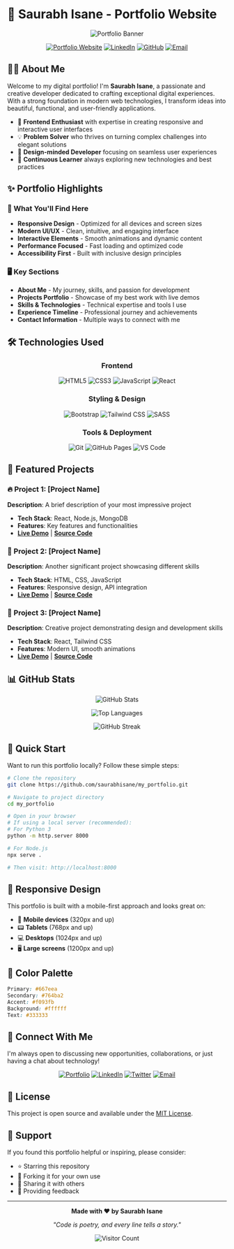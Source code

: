 # 🚀 Saurabh Isane - Portfolio Website

<div align="center">
  
![Portfolio Banner](https://via.placeholder.com/1200x300/667eea/ffffff?text=Welcome+to+My+Portfolio)

[![Portfolio Website](https://img.shields.io/badge/Portfolio-Live-brightgreen?style=for-the-badge&logo=github-pages)](https://saurabhisane.github.io/my_portfolio)
[![LinkedIn](https://img.shields.io/badge/LinkedIn-Connect-blue?style=for-the-badge&logo=linkedin)](https://www.linkedin.com/in/saurabhisane)
[![GitHub](https://img.shields.io/badge/GitHub-Follow-black?style=for-the-badge&logo=github)](https://github.com/saurabhisane)
[![Email](https://img.shields.io/badge/Email-Contact-red?style=for-the-badge&logo=gmail)](mailto:your-email@example.com)

</div>

## 👨‍💻 About Me

Welcome to my digital portfolio! I'm **Saurabh Isane**, a passionate and creative developer dedicated to crafting exceptional digital experiences. With a strong foundation in modern web technologies, I transform ideas into beautiful, functional, and user-friendly applications.

- 🌟 **Frontend Enthusiast** with expertise in creating responsive and interactive user interfaces
- 💡 **Problem Solver** who thrives on turning complex challenges into elegant solutions
- 🎨 **Design-minded Developer** focusing on seamless user experiences
- 🚀 **Continuous Learner** always exploring new technologies and best practices

## ✨ Portfolio Highlights

### 🎯 What You'll Find Here
- **Responsive Design** - Optimized for all devices and screen sizes
- **Modern UI/UX** - Clean, intuitive, and engaging interface
- **Interactive Elements** - Smooth animations and dynamic content
- **Performance Focused** - Fast loading and optimized code
- **Accessibility First** - Built with inclusive design principles

### 🖥️ Key Sections
- **About Me** - My journey, skills, and passion for development
- **Projects Portfolio** - Showcase of my best work with live demos
- **Skills & Technologies** - Technical expertise and tools I use
- **Experience Timeline** - Professional journey and achievements
- **Contact Information** - Multiple ways to connect with me

## 🛠️ Technologies Used

<div align="center">

### Frontend
![HTML5](https://img.shields.io/badge/HTML5-E34F26?style=for-the-badge&logo=html5&logoColor=white)
![CSS3](https://img.shields.io/badge/CSS3-1572B6?style=for-the-badge&logo=css3&logoColor=white)
![JavaScript](https://img.shields.io/badge/JavaScript-F7DF1E?style=for-the-badge&logo=javascript&logoColor=black)
![React](https://img.shields.io/badge/React-20232A?style=for-the-badge&logo=react&logoColor=61DAFB)

### Styling & Design
![Bootstrap](https://img.shields.io/badge/Bootstrap-563D7C?style=for-the-badge&logo=bootstrap&logoColor=white)
![Tailwind CSS](https://img.shields.io/badge/Tailwind_CSS-38B2AC?style=for-the-badge&logo=tailwind-css&logoColor=white)
![SASS](https://img.shields.io/badge/SASS-hotpink.svg?style=for-the-badge&logo=SASS&logoColor=white)

### Tools & Deployment
![Git](https://img.shields.io/badge/Git-F05032?style=for-the-badge&logo=git&logoColor=white)
![GitHub Pages](https://img.shields.io/badge/GitHub%20Pages-100000?style=for-the-badge&logo=github&logoColor=white)
![VS Code](https://img.shields.io/badge/VS_Code-0078D4?style=for-the-badge&logo=visual%20studio%20code&logoColor=white)

</div>

## 🌟 Featured Projects

### 🔥 Project 1: [Project Name]
**Description**: A brief description of your most impressive project
- **Tech Stack**: React, Node.js, MongoDB
- **Features**: Key features and functionalities
- **[Live Demo](https://your-project-link.com)** | **[Source Code](https://github.com/saurabhisane/project-repo)**

### 💼 Project 2: [Project Name]
**Description**: Another significant project showcasing different skills
- **Tech Stack**: HTML, CSS, JavaScript
- **Features**: Responsive design, API integration
- **[Live Demo](https://your-project-link.com)** | **[Source Code](https://github.com/saurabhisane/project-repo)**

### 🎨 Project 3: [Project Name]
**Description**: Creative project demonstrating design and development skills
- **Tech Stack**: React, Tailwind CSS
- **Features**: Modern UI, smooth animations
- **[Live Demo](https://your-project-link.com)** | **[Source Code](https://github.com/saurabhisane/project-repo)**

## 📊 GitHub Stats

<div align="center">
  
![GitHub Stats](https://github-readme-stats.vercel.app/api?username=saurabhisane&show_icons=true&theme=radical)

![Top Languages](https://github-readme-stats.vercel.app/api/top-langs/?username=saurabhisane&layout=compact&theme=radical)

![GitHub Streak](https://github-readme-streak-stats.herokuapp.com/?user=saurabhisane&theme=radical)

</div>

## 🚀 Quick Start

Want to run this portfolio locally? Follow these simple steps:

```bash
# Clone the repository
git clone https://github.com/saurabhisane/my_portfolio.git

# Navigate to project directory
cd my_portfolio

# Open in your browser
# If using a local server (recommended):
# For Python 3
python -m http.server 8000

# For Node.js
npx serve .

# Then visit: http://localhost:8000
```

## 📱 Responsive Design

This portfolio is built with a mobile-first approach and looks great on:
- 📱 **Mobile devices** (320px and up)
- 📟 **Tablets** (768px and up)  
- 💻 **Desktops** (1024px and up)
- 🖥️ **Large screens** (1200px and up)

## 🎨 Color Palette

```css
Primary: #667eea
Secondary: #764ba2
Accent: #f093fb
Background: #ffffff
Text: #333333
```

## 🤝 Connect With Me

I'm always open to discussing new opportunities, collaborations, or just having a chat about technology!

<div align="center">

[![Portfolio](https://img.shields.io/badge/Portfolio-Visit-brightgreen?style=for-the-badge&logo=google-chrome)](https://saurabhisane.github.io/my_portfolio)
[![LinkedIn](https://img.shields.io/badge/LinkedIn-Saurabh%20Isane-blue?style=for-the-badge&logo=linkedin)](https://www.linkedin.com/in/saurabhisane)
[![Twitter](https://img.shields.io/badge/Twitter-Follow-1DA1F2?style=for-the-badge&logo=twitter)](https://twitter.com/saurabhisane)
[![Email](https://img.shields.io/badge/Email-Contact-D14836?style=for-the-badge&logo=gmail)](mailto:your-email@example.com)

</div>

## 📄 License

This project is open source and available under the [MIT License](LICENSE).

## 💝 Support

If you found this portfolio helpful or inspiring, please consider:
- ⭐ Starring this repository
- 🍴 Forking it for your own use
- 📢 Sharing it with others
- 💬 Providing feedback

---

<div align="center">

**Made with ❤️ by Saurabh Isane**

*"Code is poetry, and every line tells a story."*

![Visitor Count](https://komarev.com/ghpvc/?username=saurabhisane&color=brightgreen)

</div>
